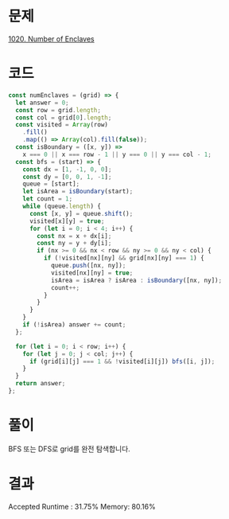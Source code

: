 # 문제

[1020. Number of Enclaves](https://leetcode.com/problems/number-of-enclaves/description/)

# 코드

```javascript
const numEnclaves = (grid) => {
  let answer = 0;
  const row = grid.length;
  const col = grid[0].length;
  const visited = Array(row)
    .fill()
    .map(() => Array(col).fill(false));
  const isBoundary = ([x, y]) =>
    x === 0 || x === row - 1 || y === 0 || y === col - 1;
  const bfs = (start) => {
    const dx = [1, -1, 0, 0];
    const dy = [0, 0, 1, -1];
    queue = [start];
    let isArea = isBoundary(start);
    let count = 1;
    while (queue.length) {
      const [x, y] = queue.shift();
      visited[x][y] = true;
      for (let i = 0; i < 4; i++) {
        const nx = x + dx[i];
        const ny = y + dy[i];
        if (nx >= 0 && nx < row && ny >= 0 && ny < col) {
          if (!visited[nx][ny] && grid[nx][ny] === 1) {
            queue.push([nx, ny]);
            visited[nx][ny] = true;
            isArea = isArea ? isArea : isBoundary([nx, ny]);
            count++;
          }
        }
      }
    }
    if (!isArea) answer += count;
  };

  for (let i = 0; i < row; i++) {
    for (let j = 0; j < col; j++) {
      if (grid[i][j] === 1 && !visited[i][j]) bfs([i, j]);
    }
  }
  return answer;
};
```

# 풀이

BFS 또는 DFS로 grid를 완전 탐색합니다.

# 결과

Accepted
Runtime : 31.75%
Memory: 80.16%
